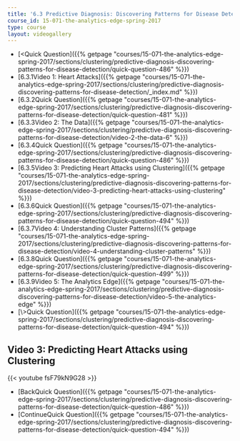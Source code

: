 ```yaml
---
title: '6.3 Predictive Diagnosis: Discovering Patterns for Disease Detection '
course_id: 15-071-the-analytics-edge-spring-2017
type: course
layout: videogallery
---
```

*   [<Quick Question]({{% getpage "courses/15-071-the-analytics-edge-spring-2017/sections/clustering/predictive-diagnosis-discovering-patterns-for-disease-detection/quick-question-486" %}})
*   [6.3.1Video 1: Heart Attacks]({{% getpage "courses/15-071-the-analytics-edge-spring-2017/sections/clustering/predictive-diagnosis-discovering-patterns-for-disease-detection/_index.md" %}})
*   [6.3.2Quick Question]({{% getpage "courses/15-071-the-analytics-edge-spring-2017/sections/clustering/predictive-diagnosis-discovering-patterns-for-disease-detection/quick-question-481" %}})
*   [6.3.3Video 2: The Data]({{% getpage "courses/15-071-the-analytics-edge-spring-2017/sections/clustering/predictive-diagnosis-discovering-patterns-for-disease-detection/video-2-the-data-6" %}})
*   [6.3.4Quick Question]({{% getpage "courses/15-071-the-analytics-edge-spring-2017/sections/clustering/predictive-diagnosis-discovering-patterns-for-disease-detection/quick-question-486" %}})
*   [6.3.5Video 3: Predicting Heart Attacks using Clustering]({{% getpage "courses/15-071-the-analytics-edge-spring-2017/sections/clustering/predictive-diagnosis-discovering-patterns-for-disease-detection/video-3-predicting-heart-attacks-using-clustering" %}})
*   [6.3.6Quick Question]({{% getpage "courses/15-071-the-analytics-edge-spring-2017/sections/clustering/predictive-diagnosis-discovering-patterns-for-disease-detection/quick-question-494" %}})
*   [6.3.7Video 4: Understanding Cluster Patterns]({{% getpage "courses/15-071-the-analytics-edge-spring-2017/sections/clustering/predictive-diagnosis-discovering-patterns-for-disease-detection/video-4-understanding-cluster-patterns" %}})
*   [6.3.8Quick Question]({{% getpage "courses/15-071-the-analytics-edge-spring-2017/sections/clustering/predictive-diagnosis-discovering-patterns-for-disease-detection/quick-question-499" %}})
*   [6.3.9Video 5: The Analytics Edge]({{% getpage "courses/15-071-the-analytics-edge-spring-2017/sections/clustering/predictive-diagnosis-discovering-patterns-for-disease-detection/video-5-the-analytics-edge" %}})
*   [\\>Quick Question]({{% getpage "courses/15-071-the-analytics-edge-spring-2017/sections/clustering/predictive-diagnosis-discovering-patterns-for-disease-detection/quick-question-494" %}})

Video 3: Predicting Heart Attacks using Clustering
--------------------------------------------------

{{< youtube fsF79kN9G28 >}}

*   [BackQuick Question]({{% getpage "courses/15-071-the-analytics-edge-spring-2017/sections/clustering/predictive-diagnosis-discovering-patterns-for-disease-detection/quick-question-486" %}})
*   [ContinueQuick Question]({{% getpage "courses/15-071-the-analytics-edge-spring-2017/sections/clustering/predictive-diagnosis-discovering-patterns-for-disease-detection/quick-question-494" %}})